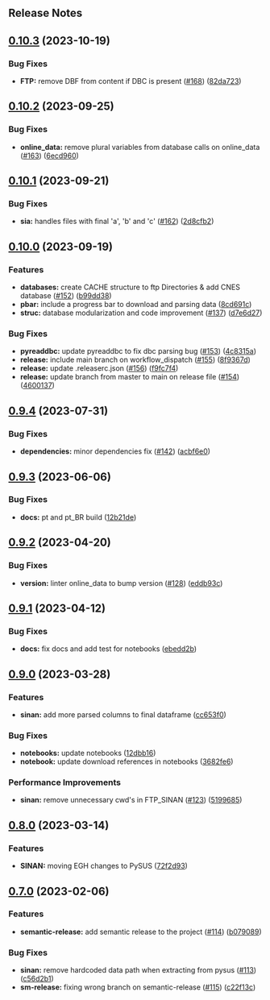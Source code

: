 Release Notes
---

## [0.10.3](https://github.com/AlertaDengue/PySUS/compare/0.10.2...0.10.3) (2023-10-19)


### Bug Fixes

* **FTP:** remove DBF from content if DBC is present ([#168](https://github.com/AlertaDengue/PySUS/issues/168)) ([82da723](https://github.com/AlertaDengue/PySUS/commit/82da723ce35d081899bbd3c90a353beedae6f2a1))

## [0.10.2](https://github.com/AlertaDengue/PySUS/compare/0.10.1...0.10.2) (2023-09-25)


### Bug Fixes

* **online_data:** remove plural variables from database calls on online_data ([#163](https://github.com/AlertaDengue/PySUS/issues/163)) ([6ecd960](https://github.com/AlertaDengue/PySUS/commit/6ecd96046799b90329d11298f8aa17f8d86d25c4))

## [0.10.1](https://github.com/AlertaDengue/PySUS/compare/0.10.0...0.10.1) (2023-09-21)


### Bug Fixes

* **sia:** handles files with final 'a', 'b' and 'c' ([#162](https://github.com/AlertaDengue/PySUS/issues/162)) ([2d8cfb2](https://github.com/AlertaDengue/PySUS/commit/2d8cfb27aae2a50ac836804ceacb88db6143134e))

## [0.10.0](https://github.com/AlertaDengue/PySUS/compare/0.9.4...0.10.0) (2023-09-19)


### Features

* **databases:** create CACHE structure to ftp Directories & add CNES database ([#152](https://github.com/AlertaDengue/PySUS/issues/152)) ([b99dd38](https://github.com/AlertaDengue/PySUS/commit/b99dd38a2bfbf286bc3061af7f9b1f3a1e40627d))
* **pbar:** include a progress bar to download and parsing data ([8cd691c](https://github.com/AlertaDengue/PySUS/commit/8cd691cc875fb46cb4aadf59e0cfb46670f4dab0))
* **struc:** database modularization and code improvement ([#137](https://github.com/AlertaDengue/PySUS/issues/137)) ([d7e6d27](https://github.com/AlertaDengue/PySUS/commit/d7e6d271838ed442e137ca788d8ade302299fc27))


### Bug Fixes

* **pyreaddbc:** update pyreaddbc to fix dbc parsing bug ([#153](https://github.com/AlertaDengue/PySUS/issues/153)) ([4c8315a](https://github.com/AlertaDengue/PySUS/commit/4c8315abbe7747f1d2f401659095431d6f8be439))
* **release:** include main branch on workflow_dispatch ([#155](https://github.com/AlertaDengue/PySUS/issues/155)) ([8f9367d](https://github.com/AlertaDengue/PySUS/commit/8f9367dbf1e3d6ade7337bc4d66a79ec29e993a1))
* **release:** update .releaserc.json ([#156](https://github.com/AlertaDengue/PySUS/issues/156)) ([f9fc7f4](https://github.com/AlertaDengue/PySUS/commit/f9fc7f4de36cc4c8a810e342f362f013bf72cacf))
* **release:** update branch from master to main on release file ([#154](https://github.com/AlertaDengue/PySUS/issues/154)) ([4600137](https://github.com/AlertaDengue/PySUS/commit/46001375393a7513b1fe816b7df3c55c2941eda0))

## [0.9.4](https://github.com/AlertaDengue/PySUS/compare/0.9.3...0.9.4) (2023-07-31)


### Bug Fixes

* **dependencies:** minor dependencies fix ([#142](https://github.com/AlertaDengue/PySUS/issues/142)) ([acbf6e0](https://github.com/AlertaDengue/PySUS/commit/acbf6e0f5dde21348723f474761f687090256258))

## [0.9.3](https://github.com/AlertaDengue/PySUS/compare/0.9.2...0.9.3) (2023-06-06)


### Bug Fixes

* **docs:** pt and pt_BR build ([12b21de](https://github.com/AlertaDengue/PySUS/commit/12b21de78a6220ca8d158a39ccd6f152f5b343e0))

## [0.9.2](https://github.com/AlertaDengue/PySUS/compare/0.9.1...0.9.2) (2023-04-20)


### Bug Fixes

* **version:** linter online_data to bump version ([#128](https://github.com/AlertaDengue/PySUS/issues/128)) ([eddb93c](https://github.com/AlertaDengue/PySUS/commit/eddb93c5094a7bfebca51d57f33fbc3891f1d54f))

## [0.9.1](https://github.com/AlertaDengue/PySUS/compare/0.9.0...0.9.1) (2023-04-12)


### Bug Fixes

* **docs:** fix docs and add test for notebooks ([ebedd2b](https://github.com/AlertaDengue/PySUS/commit/ebedd2bec2d9be58f9eb2aa5433a11d04a688379))

## [0.9.0](https://github.com/AlertaDengue/PySUS/compare/0.8.0...0.9.0) (2023-03-28)


### Features

* **sinan:** add more parsed columns to final dataframe ([cc653f0](https://github.com/AlertaDengue/PySUS/commit/cc653f0dfc4793a50ed5b76d1ed40520ae4e75f9))


### Bug Fixes

* **notebooks:** update notebooks ([12dbb16](https://github.com/AlertaDengue/PySUS/commit/12dbb16e24208f7c24b0f790259d55bcad3b4562))
* **notebook:** update download references in notebooks ([3682fe6](https://github.com/AlertaDengue/PySUS/commit/3682fe61be27235c806ec90112157b0b366bb4af))


### Performance Improvements

* **sinan:** remove unnecessary cwd's in FTP_SINAN ([#123](https://github.com/AlertaDengue/PySUS/issues/123)) ([5199685](https://github.com/AlertaDengue/PySUS/commit/519968537c6493c19e65de0e9e1856c47850e4dd))

## [0.8.0](https://github.com/AlertaDengue/PySUS/compare/0.7.0...0.8.0) (2023-03-14)


### Features

* **SINAN:** moving EGH changes to PySUS ([72f2d93](https://github.com/AlertaDengue/PySUS/commit/72f2d938e4d4b742b730d5e599564357a05825f8))

## [0.7.0](https://github.com/AlertaDengue/PySUS/compare/v0.6.4...0.7.0) (2023-02-06)


### Features

* **semantic-release:** add semantic release to the project ([#114](https://github.com/AlertaDengue/PySUS/issues/114)) ([b079089](https://github.com/AlertaDengue/PySUS/commit/b0790898785666f588e716e02acdcc536d06c2e5))


### Bug Fixes

* **sinan:** remove hardcoded data path when extracting from pysus ([#113](https://github.com/AlertaDengue/PySUS/issues/113)) ([c56d2b1](https://github.com/AlertaDengue/PySUS/commit/c56d2b1a0ecf4e0d8efa4ea76e8cae3decc788d5))
* **sm-release:** fixing wrong branch on semantic-release ([#115](https://github.com/AlertaDengue/PySUS/issues/115)) ([c22f13c](https://github.com/AlertaDengue/PySUS/commit/c22f13c9c12fa3df45045db6b9d346318a2f25ef))
